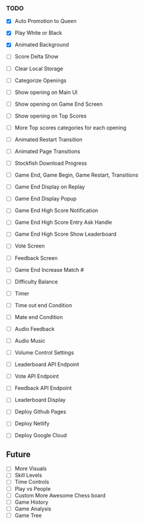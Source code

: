 ### TODO

* [x] Auto Promotion to Queen
* [x] Play White or Black
* [x] Animated Background
* [ ] Score Delta Show
* [ ] Clear Local Storage

* [ ] Categorize Openings
* [ ] Show opening on Main UI
* [ ] Show opening on Game End Screen
* [ ] Show opening on Top Scores
* [ ] More Top scores categories for each opening

* [ ] Animated Restart Transition
* [ ] Animated Page Transitions

* [ ] Stockfish Download Progress
* [ ] Game End, Game Begin, Game Restart, Transitions
* [ ] Game End Display on Replay
* [ ] Game End Display Popup
* [ ] Game End High Score Notification
* [ ] Game End High Score Entry Ask Handle
* [ ] Game End High Score Show Leaderboard
* [ ] Vote Screen
* [ ] Feedback Screen
* [ ] Game End Increase Match #
* [ ] Difficulty Balance
* [ ] Timer
* [ ] Time out end Condition
* [ ] Mate end Condition
* [ ] Audio Feedback
* [ ] Audio Music
* [ ] Volume Control Settings
* [ ] Leaderboard API Endpoint
* [ ] Vote API Endpoint
* [ ] Feedback API Endpoint
* [ ] Leaderboard Display
* [ ] Deploy Github Pages
* [ ] Deploy Netlify
* [ ] Deploy Google Cloud


## Future

* [ ] More Visuals
* [ ] Skill Levels
* [ ] Time Controls
* [ ] Play vs People
* [ ] Custom More Awesome Chess board
* [ ] Game History
* [ ] Game Analysis
* [ ] Game Tree